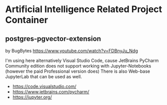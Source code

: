 # Artificial Intelligence Related Project Container

## postgres-pgvector-extension

by BugBytes https://www.youtube.com/watch?v=FDBnyJu_Ndg

I'm using here alternatively Visual Studio Code, cause JetBrains PyCharm Community edition does not support working with Jupyter-Notebooks (however the paid Professional version does)
There is also Web-base JupyterLab that can be used as well.

- https://code.visualstudio.com/
- https://www.jetbrains.com/pycharm/
- https://jupyter.org/
